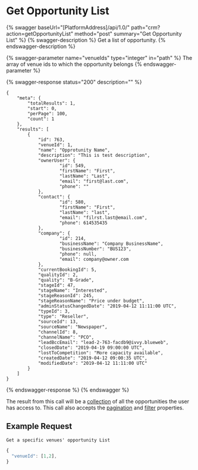# Get Opportunity List

{% swagger baseUrl="[PlatformAddress]/api/1.0/" path="crm?action=getOpportunityList" method="post" summary="Get Opportunity List" %}
{% swagger-description %}
Get a list of opportunity.
{% endswagger-description %}

{% swagger-parameter name="venueIds" type="integer" in="path" %}
The array of venue ids to which the opportunity belongs
{% endswagger-parameter %}

{% swagger-response status="200" description="" %}
```
{
    "meta": {
        "totalResults": 1,
        "start": 0,
        "perPage": 100,
        "count": 1
    },
    "results": [
        {
            "id": 763,
            "venueId": 1,
            "name": "Opprotunity Name",
            "description": "This is test description",
            "ownerUser": {
                    "id": 549,
                    "firstName": "First",
                    "lastName": "Last",
                    "email": "first@last.com",
                    "phone": ""
            },
            "contact": {
                    "id": 580,
                    "firstName": "First",
                    "lastName": "last",
                    "email": "filrst.last@email.com",
                    "phone": 614535435
            },
            "company": {
                    "id": 214,
                    "businessName": "Company BusinessName",
                    "businessNumber": "BUS123",
                    "phone": null,
                    "email": company@owner.com
            },
            "currentBookingId": 5,
            "qualityId": 2,
            "quality": "B-Grade",
            "stageId": 47,
            "stageName": "Interested",
            "stageReasonId": 245,
            "stageReasonName": "Price under budget",
            "adminStatusChangedDate": "2019-04-12 11:11:00 UTC",
            "typeId": 3,
            "type": "Reseller",
            "sourceId": 13,
            "sourceName": "Newspaper",
            "channelId": 8,
            "channelName": "PCO",
            "leadBccEmail": "lead-2-763-facdb9@ivvy.blueweb",
            "closedDate": "2019-04-19 09:00:00 UTC",
            "lostToCompetition": "More capacity available",
            "createdDate": "2019-04-12 09:00:35 UTC",
            "modifiedDate": "2019-04-12 11:11:00 UTC"
        }
    ]
}
```
{% endswagger-response %}
{% endswagger %}

The result from this call will be a [collection](../getting-started/interpreting-the-response/collections.md) of all the opportunities the user has access to. This call also accepts the [pagination](../getting-started/interpreting-the-response/pagination.md) and [filter](../getting-started/interpreting-the-response/filtering.md) properties.

## Example Request

`Get a specific venues' opportunity List`

```javascript
{
  "venueId": [1,2],
}
```
